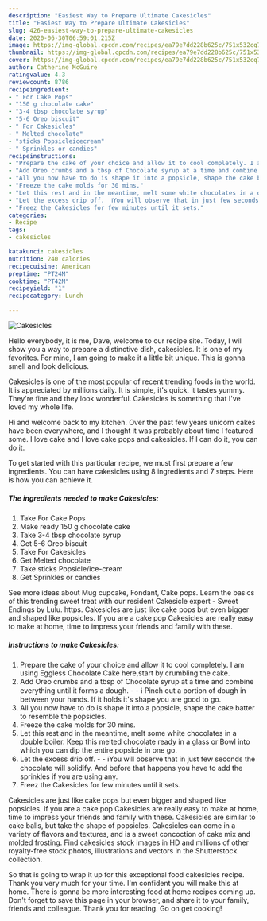 ```yaml
---
description: "Easiest Way to Prepare Ultimate Cakesicles"
title: "Easiest Way to Prepare Ultimate Cakesicles"
slug: 426-easiest-way-to-prepare-ultimate-cakesicles
date: 2020-06-30T06:59:01.215Z
image: https://img-global.cpcdn.com/recipes/ea79e7dd228b625c/751x532cq70/cakesicles-recipe-main-photo.jpg
thumbnail: https://img-global.cpcdn.com/recipes/ea79e7dd228b625c/751x532cq70/cakesicles-recipe-main-photo.jpg
cover: https://img-global.cpcdn.com/recipes/ea79e7dd228b625c/751x532cq70/cakesicles-recipe-main-photo.jpg
author: Catherine McGuire
ratingvalue: 4.3
reviewcount: 8786
recipeingredient:
- " For Cake Pops"
- "150 g chocolate cake"
- "3-4 tbsp chocolate syrup"
- "5-6 Oreo biscuit"
- " For Cakesicles"
- " Melted chocolate"
- "sticks Popsicleicecream"
- " Sprinkles or candies"
recipeinstructions:
- "Prepare the cake of your choice and allow it to cool completely. I am using Eggless Chocolate Cake here,start by crumbling the cake."
- "Add Oreo crumbs and a tbsp of Chocolate syrup at a time and combine everything until it forms a dough.  ℹ️ Pinch out a portion of dough in between your hands. If it holds it&#39;s shape you are good to go."
- "All you now have to do is shape it into a popsicle, shape the cake batter to resemble the popsicles."
- "Freeze the cake molds for 30 mins."
- "Let this rest and in the meantime, melt some white chocolates in a double boiler. Keep this melted chocolate ready in a glass or Bowl into which you can dip the entire popsicle in one go."
- "Let the excess drip off.  ℹ️You will observe that in just few seconds the chocolate will solidify. And before that happens you have to add the sprinkles if you are using any."
- "Freez the Cakesicles for few minutes until it sets."
categories:
- Recipe
tags:
- cakesicles

katakunci: cakesicles 
nutrition: 240 calories
recipecuisine: American
preptime: "PT24M"
cooktime: "PT42M"
recipeyield: "1"
recipecategory: Lunch

---
```



![Cakesicles](https://img-global.cpcdn.com/recipes/ea79e7dd228b625c/751x532cq70/cakesicles-recipe-main-photo.jpg)

Hello everybody, it is me, Dave, welcome to our recipe site. Today, I will show you a way to prepare a distinctive dish, cakesicles. It is one of my favorites. For mine, I am going to make it a little bit unique. This is gonna smell and look delicious.

Cakesicles is one of the most popular of recent trending foods in the world. It is appreciated by millions daily. It is simple, it's quick, it tastes yummy. They're fine and they look wonderful. Cakesicles is something that I've loved my whole life.

Hi and welcome back to my kitchen. Over the past few years unicorn cakes have been everywhere, and I thought it was probably about time I featured some. I love cake and I love cake pops and cakesicles. If I can do it, you can do it.


To get started with this particular recipe, we must first prepare a few ingredients. You can have cakesicles using 8 ingredients and 7 steps. Here is how you can achieve it.

<!--inarticleads1-->

##### The ingredients needed to make Cakesicles:

1. Take  For Cake Pops
1. Make ready 150 g chocolate cake
1. Take 3-4 tbsp chocolate syrup
1. Get 5-6 Oreo biscuit
1. Take  For Cakesicles
1. Get  Melted chocolate
1. Take sticks Popsicle/ice-cream
1. Get  Sprinkles or candies


See more ideas about Mug cupcake, Fondant, Cake pops. Learn the basics of this trending sweet treat with our resident Cakesicle expert - Sweet Endings by Lulu. https. Cakesicles are just like cake pops but even bigger and shaped like popsicles. If you are a cake pop Cakesicles are really easy to make at home, time to impress your friends and family with these. 

<!--inarticleads2-->

##### Instructions to make Cakesicles:

1. Prepare the cake of your choice and allow it to cool completely. I am using Eggless Chocolate Cake here,start by crumbling the cake.
1. Add Oreo crumbs and a tbsp of Chocolate syrup at a time and combine everything until it forms a dough. -  - ℹ️ Pinch out a portion of dough in between your hands. If it holds it&#39;s shape you are good to go.
1. All you now have to do is shape it into a popsicle, shape the cake batter to resemble the popsicles.
1. Freeze the cake molds for 30 mins.
1. Let this rest and in the meantime, melt some white chocolates in a double boiler. Keep this melted chocolate ready in a glass or Bowl into which you can dip the entire popsicle in one go.
1. Let the excess drip off. -  - ℹ️You will observe that in just few seconds the chocolate will solidify. And before that happens you have to add the sprinkles if you are using any.
1. Freez the Cakesicles for few minutes until it sets.


Cakesicles are just like cake pops but even bigger and shaped like popsicles. If you are a cake pop Cakesicles are really easy to make at home, time to impress your friends and family with these. Cakesicles are similar to cake balls, but take the shape of popsicles. Cakesicles can come in a variety of flavors and textures, and is a sweet concoction of cake mix and molded frosting. Find cakesicles stock images in HD and millions of other royalty-free stock photos, illustrations and vectors in the Shutterstock collection. 

So that is going to wrap it up for this exceptional food cakesicles recipe. Thank you very much for your time. I'm confident you will make this at home. There is gonna be more interesting food at home recipes coming up. Don't forget to save this page in your browser, and share it to your family, friends and colleague. Thank you for reading. Go on get cooking!

